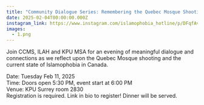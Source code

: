 ```yaml
---
title: "Community Dialogue Series: Remembering the Quebec Mosque Shooting"
date: 2025-02-04T00:00:00.000Z
instagram_link: https://www.instagram.com/islamophobia_hotline/p/DFqfAvpzZP3/
images:
  - 1.png
---
```


Join CCMS, ILAH and KPU MSA for an evening of meaningful dialogue and connections as we reflect upon the Quebec Mosque shooting and the current state of Islamophobia in Canada.

Date: Tuesday Feb 11, 2025  
Time: Doors open 5:30 PM, event start at 6:00 PM  
Venue: KPU Surrey room 2830  
Registration is required. Link in bio to register! Dinner will be served. 
